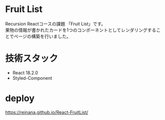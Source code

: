 # Fruit List
Recursion Reactコースの課題 「Fruit List」です。<br>
果物の情報が書かれたカードを1つのコンポーネントとしてレンダリングすることでページの構築を行いました。
# 技術スタック
- React 18.2.0
- Styled-Component
  
# deploy
https://reinana.github.io/React-FruitList/
